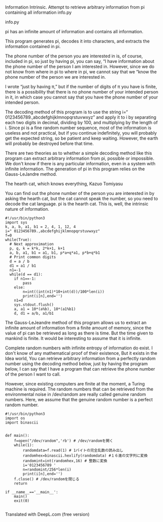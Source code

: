 Information Intrinsic. Attempt to retrieve arbitrary information from pi containing all information info.py

info.py

pi has an infinite amount of information and contains all information.

This program generates pi, decodes it into characters, and extracts the information contained in pi.

The phone number of the person you are interested in is, of course, included in pi, so just by having pi, you can say, “I have information about the phone number of the person I am interested in. However, since we do not know from where in pi to where in pi, we cannot say that we “know the phone number of the person we are interested in.

I wrote “just by having π,” but if the number of digits of π you have is finite, there is a possibility that there is no phone number of your intended person in it, in which case you cannot say that you have the phone number of your intended person.

The decoding method of this program is to use the string i=“ 0123456789.,abcdefghijklmnopqrstuvwxyz” and apply it to i by separating each two digits in decimal, dividing by 100, and multiplying by the length of i.
Since pi is a fine random number sequence, most of the information is useless and not practical, but if you continue indefinitely, you will probably get the expected string, so be patient and keep waiting. However, the earth will probably be destroyed before that time.

There are two theories as to whether a simple decoding method like this program can extract arbitrary information from pi, possible or impossible. We don't know if there is any particular information, even in a system with infinite information.
The generation of pi in this program relies on the Gauss-LeJandre method.

The hearth cat, which knows everything, Kazuo Tomiyasu

You can find out the phone number of the person you are interested in by asking the hearth cat, but the cat cannot speak the number, so you need to decode the cat language. pi is the hearth cat.
This is, well, the intrinsic nature of information.

```
#!/usr/bin/python3
import sys
k, a, b, a1, b1 = 2, 4, 1, 12, 4
i=" 0123456789.,abcdefghijklmnopqrstuvwxyz"
f=0
while(True):
  # Next approximation
  p, q, k = k*k, 2*k+1, k+1
  a, b, a1, b1 = a1, b1, p*a+q*a1, p*b+q*b1
  # Print common digits
  d = a / b
  d1 = a1 / b1
  n1=-1
  while(d == d1):
    if n1==-1:
        pass
    else:
        n=int((int(n1)*10+int(d))/100*len(i))
        print(i[n],end='')
    n1=d
    sys.stdout.flush()
    a, a1 = 10*(a%b), 10*(a1%b1)
    d, d1 = a/b, a1/b1

```

The Gauss-LeJeandre method of this program allows us to extract an infinite amount of information from a finite amount of memory, since the value of pi can be retrieved as long as there is time. But the time given to mankind is finite. It would be interesting to assume that it is infinite.

Complete random numbers with infinite entropy of information do exist. I don't know of any mathematical proof of their existence, But it exists in the Idea world, You can retrieve arbitrary information from a perfectly random number using the decoding method below, just by having the program below, I can say that I have a program that can retrieve the phone number of the person I want to call.

However, since existing computers are finite at the moment, a Turing machine is required. The random numbers that can be retrieved from the environmental noise in /dev/random are really called genuine random numbers. Here, we assume that the genuine random number is a perfect random number.

```
#!/usr/bin/python3
import os
import binascii


def main():
    f=open("/dev/random",'rb') # /dev/randomを開く
    while(1):
        randomdata=f.read(1) # 1バイトの完全乱数の読み出し
        randomhex=binascii.hexlify(randomdata) #１６進の文字列に変換
        randomint=int(randomhex,16) # 整数に変換
        i='0123456789 '
        n=randomint/256*len(i)
        print(i[n],end='')
    f.close() # /dev/randomを閉じる
    return

if __name__=='__main__':
	main()
	exit(0)


```
Translated with DeepL.com (free version)
